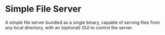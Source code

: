# Simple File Server

A simple file server bundled as a single binary, capable of serving files from any local directory, with an (optional) GUI to control the server.

